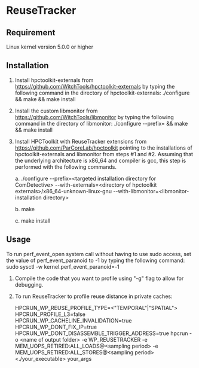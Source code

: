 # ReuseTracker

## Requirement

Linux kernel version 5.0.0 or higher

## Installation

1. Install hpctoolkit-externals from https://github.com/WitchTools/hpctoolkit-externals
by typing the following command in the directory of hpctoolkit-externals:
        ./configure && make && make install
2. Install the custom libmonitor from https://github.com/WitchTools/libmonitor
by typing the following command in the directory of libmonitor:
        ./configure \-\-prefix=<libmonitor-installation directory> && make && make install
3. Install HPCToolkit with ReuseTracker extensions from
	https://github.com/ParCoreLab/hpctoolkit pointing to the installations of hpctoolkit-externals and libmonitor from steps \#1 and \#2. Assuming that the underlying architecture is x86_64 and compiler is gcc, this step is performed with the following commands.

	a. ./configure \-\-prefix=\<targeted installation directory for ComDetective\> --with-externals=\<directory of hpctoolkit externals\>/x86_64-unknown-linux-gnu --with-libmonitor=\<libmonitor-installation directory\>

	b. make

	c. make install

## Usage

To run perf_event_open system call without having to use sudo access,
set the value of perf_event_paranoid to -1 by typing the following command:
sudo sysctl -w kernel.perf_event_paranoid=-1

1. Compile the code that you want to profile using "-g" flag to allow for debugging.</li>

2. To run ReuseTracker to profile reuse distance in private caches: 

	HPCRUN_WP_REUSE_PROFILE_TYPE=\<"TEMPORAL"\|"SPATIAL"\> HPCRUN_PROFILE_L3=false HPCRUN_WP_CACHELINE_INVALIDATION=true HPCRUN_WP_DONT_FIX_IP=true HPCRUN_WP_DONT_DISASSEMBLE_TRIGGER_ADDRESS=true hpcrun -o \<name of output folder\> -e WP_REUSETRACKER -e MEM_UOPS_RETIRED:ALL_LOADS@\<sampling period\> -e MEM_UOPS_RETIRED:ALL_STORES@\<sampling period\> <./your_executable> your_args



